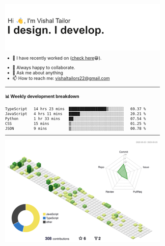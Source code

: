 ![Hi, I'm Vishal Tailor. I design. I develop.](https://github.com/vishaltailors/vishaltailors/blob/main/header.png?raw=true)

- 🔭 I have recently worked on ([check here](https://vishaltailor.com)😁).
<!-- - 🎦 Currently watching: JavaScript: The Hard Parts By Will Sentance. -->
- 👯 Always happy to collaborate.
- 💬 Ask me about anything
- 📫 How to reach me: <a href="mailto:vishaltailors22@gmail.com">vishaltailors22@gmail.com</a>

<hr /> 
<h4>📊 Weekly development breakdown</h4>
<!--START_SECTION:waka-->

```text
TypeScript   14 hrs 23 mins  █████████████████▒░░░░░░░   69.37 %
JavaScript   4 hrs 11 mins   █████░░░░░░░░░░░░░░░░░░░░   20.21 %
Python       1 hr 33 mins    ██░░░░░░░░░░░░░░░░░░░░░░░   07.54 %
CSS          15 mins         ▒░░░░░░░░░░░░░░░░░░░░░░░░   01.25 %
JSON         9 mins          ▒░░░░░░░░░░░░░░░░░░░░░░░░   00.78 %
```

<!--END_SECTION:waka-->
<hr /> 

![](./profile-3d-contrib/profile-green-animate.svg)
